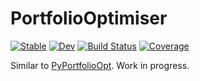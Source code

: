 # PortfolioOptimiser

[![Stable](https://img.shields.io/badge/docs-stable-blue.svg)](https://dcelisgarza.github.io/PortfolioOptimiser.jl/stable)
[![Dev](https://img.shields.io/badge/docs-dev-blue.svg)](https://dcelisgarza.github.io/PortfolioOptimiser.jl/dev)
[![Build Status](https://github.com/dcelisgarza/PortfolioOptimiser.jl/actions/workflows/CI.yml/badge.svg?branch=main)](https://github.com/dcelisgarza/PortfolioOptimiser.jl/actions/workflows/CI.yml?query=branch%3Amain)
[![Coverage](https://codecov.io/gh/dcelisgarza/PortfolioOptimiser.jl/branch/main/graph/badge.svg)](https://codecov.io/gh/dcelisgarza/PortfolioOptimiser.jl)
<!-- [![Coverage](https://coveralls.io/repos/github/dcelisgarza/PortfolioOptimiser.jl/badge.svg?branch=main)](https://coveralls.io/github/dcelisgarza/PortfolioOptimiser.jl?branch=main) -->

Similar to [PyPortfolioOpt](https://github.com/robertmartin8/PyPortfolioOpt). Work in progress.
